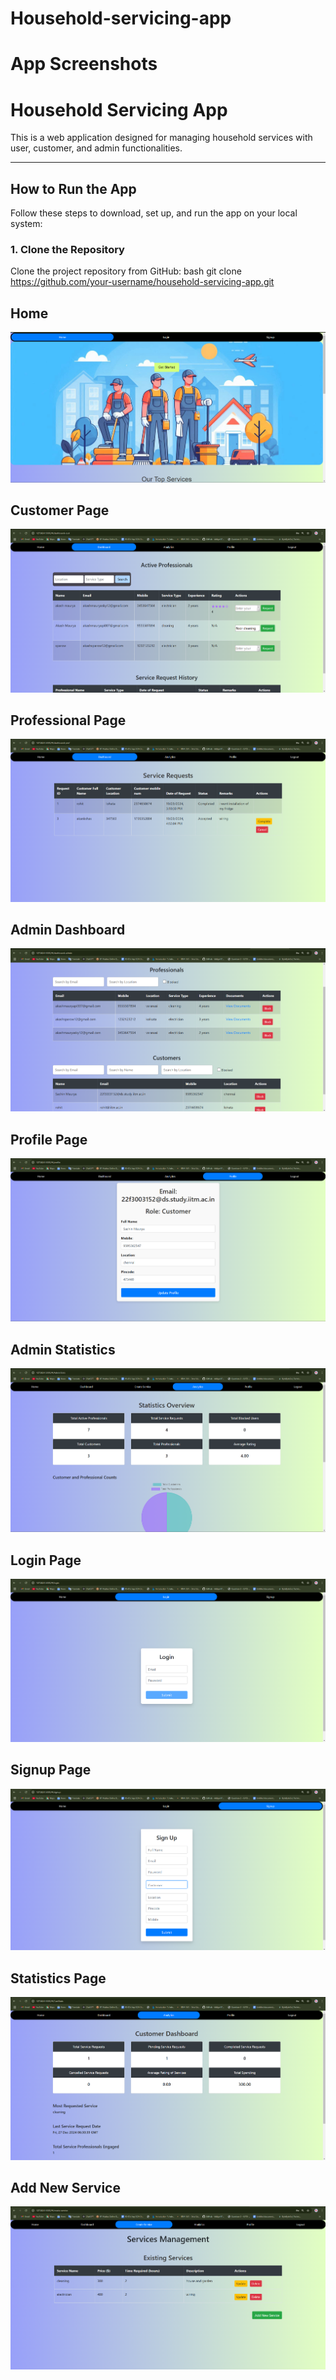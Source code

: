 # Household-servicing-app

# App Screenshots

# Household Servicing App

This is a web application designed for managing household services with user, customer, and admin functionalities.

---

## How to Run the App

Follow these steps to download, set up, and run the app on your local system:

### 1. Clone the Repository
Clone the project repository from GitHub:
bash
git clone https://github.com/your-username/household-servicing-app.git

## Home
![Home](screenshots/home.png)

## Customer Page
![Customer](screenshots/customer.png)

## Professional Page
![Professional](screenshots/professional.png)

## Admin Dashboard
![Admin Dashboard](screenshots/admin_dashboard.png)

## Profile Page
![Profile](screenshots/profile.png)

## Admin Statistics
![Admin Stats](screenshots/admin_stats.png)

## Login Page
![Login](screenshots/login.png)

## Signup Page
![Signup](screenshots/signup.png)

## Statistics Page
![Statistics](screenshots/stats.png)

## Add New Service
![Add New Service](screenshots/add_new_service.png)
